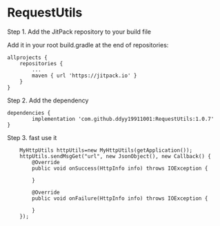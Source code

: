 # RequestUtils

Step 1. Add the JitPack repository to your build file

Add it in your root build.gradle at the end of repositories:

	allprojects {
		repositories {
			...
			maven { url 'https://jitpack.io' }
		}
	}
Step 2. Add the dependency

	dependencies {
	        implementation 'com.github.ddyy19911001:RequestUtils:1.0.7'
	}
Step 3. fast use it
       
        MyHttpUtils httpUtils=new MyHttpUtils(getApplication());
        httpUtils.sendMsgGet("url", new JsonObject(), new Callback() {
            @Override
            public void onSuccess(HttpInfo info) throws IOException {
                
            }

            @Override
            public void onFailure(HttpInfo info) throws IOException {

            }
        });
